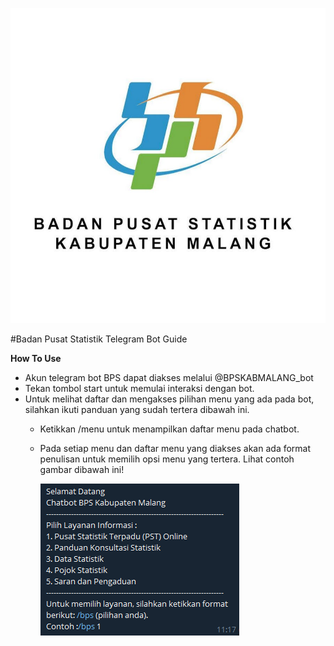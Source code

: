 ![image](https://github.com/Azzahry/bps-telebot/blob/master/image/logo-or-header/bps-logo.jpg)

#Badan Pusat Statistik Telegram Bot Guide

**How To Use**
* Akun telegram bot BPS dapat diakses melalui @BPSKABMALANG_bot
* Tekan tombol start untuk memulai interaksi dengan bot.
* Untuk melihat daftar dan mengakses pilihan menu yang ada pada bot, silahkan ikuti panduan yang sudah tertera dibawah ini.
    - Ketikkan /menu untuk menampilkan daftar menu pada chatbot.
    - Pada setiap menu dan daftar menu yang diakses akan ada format penulisan untuk memilih opsi menu yang tertera. Lihat contoh gambar dibawah ini!
        
        
        ![image](https://github.com/Azzahry/bps-telebot/blob/master/image/logo-or-header/readme%201.png)
        
